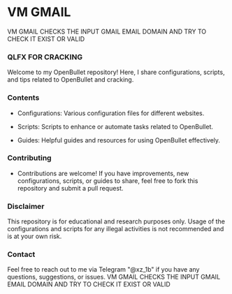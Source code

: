 # VM GMAIL
VM GMAIL CHECKS THE INPUT GMAIL EMAIL DOMAIN AND TRY TO CHECK IT EXIST OR VALID

### **QLFX FOR CRACKING**
Welcome to my OpenBullet repository! Here, I share configurations, scripts, and tips related to OpenBullet and cracking.

### **Contents**

- Configurations: Various configuration files for different websites.

- Scripts: Scripts to enhance or automate tasks related to OpenBullet.

- Guides: Helpful guides and resources for using OpenBullet effectively.

### **Contributing**

- Contributions are welcome! If you have improvements, new configurations, scripts, or guides to share, feel free to fork this repository and submit a pull request.

### **Disclaimer**
This repository is for educational and research purposes only. Usage of the configurations and scripts for any illegal activities is not recommended and is at your own risk.

### **Contact**
Feel free to reach out to me via Telegram "@xz_1b" if you have any questions, suggestions, or issues.
VM GMAIL CHECKS THE INPUT GMAIL EMAIL DOMAIN AND TRY TO CHECK IT EXIST OR VALID
